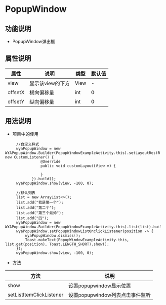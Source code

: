 # PopupWindow
## 功能说明
- PopupWindow弹出框

## 属性说明
属性 | 说明 | 类型 | 默认值
---|---|---|---
view|显示该view的下方 |View|-
offsetX|横向偏移量 |int|0
offsetY|纵向偏移量 |int|0


## 用法说明

- 项目中的使用
```
     //自定义样式
     wyaPopupWindow = new WYAPopupWindow.Builder(PopupWindowExampleActivity.this).setLayoutRes(R.layout.activity_main, new CustomListener() {
                @Override
                public void customLayout(View v) {
    
                }
            }).build();
     wyaPopupWindow.show(view, -100, 0);
     
     //默认列表
     list = new ArrayList<>();
     list.add("我是第一个");
     list.add("第二个");
     list.add("第三个最帅");
     list.add("四");
     wyaPopupWindow = new WYAPopupWindow.Builder(PopupWindowExampleActivity.this).list(list).build();
     wyaPopupWindow.setPopupWindowListOnclickListener(position -> {
         wyaPopupWindow.dismiss();
         Toast.makeText(PopupWindowExampleActivity.this, list.get(position), Toast.LENGTH_SHORT).show();
     });
     wyaPopupWindow.show(view, -100, 0); 
```

- 方法

方法|说明
---|---
show|设置popupwindow显示位置
setListItemClickListener|设置popupwindow列表点击事件监听





